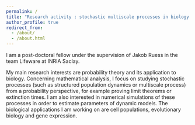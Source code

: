 ```yaml
---
permalink: /
title: "Research activity : stochastic multiscale processes in biology."
author_profile: true
redirect_from: 
  - /about/
  - /about.html
---
```


I am a post-doctoral fellow under the supervision of Jakob Ruess in the team Lifeware at INRIA Saclay.

My main research interests are probability theory and its application to biology. Concerning mathematical analysis, I focus on studying stochastic processes (such as structured population dynamics or multiscale process) from a probability perspective, for example proving limit theorems or extinction times. I am also interested in numerical simulations of these processes in order to estimate parameters of dynamic models. The biological applications I am working on are cell populations, evolutionary biology and gene expression.

